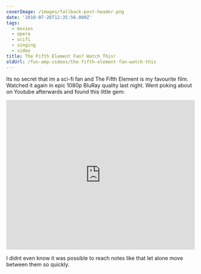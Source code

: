 ```yaml
---
coverImage: /images/fallback-post-header.png
date: '2010-07-26T12:35:56.000Z'
tags:
  - movies
  - opera
  - scifi
  - singing
  - video
title: The Fifth Element Fan? Watch This!
oldUrl: /fun-amp-videos/the-fifth-element-fan-watch-this
---
```


Its no secret that im a sci-fi fan and The Fifth Element is my favourite film. Watched it again in epic 1080p BluRay quality last night. Went poking about on Youtube afterwards and found this little gem:<!-- more -->

<iframe width="100%" height="400" src="https://www.youtube.com/embed/bgo0CDL6bd0" frameborder="0" allow="accelerometer; autoplay; clipboard-write; encrypted-media; gyroscope; picture-in-picture" allowfullscreen></iframe>

I didnt even know it was possible to reach notes like that let alone move between them so quickly.
